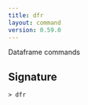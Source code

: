 ```yaml
---
title: dfr
layout: command
version: 0.59.0
---
```


Dataframe commands

## Signature

```> dfr ```

